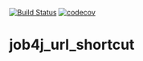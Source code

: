 [![Build Status](https://app.travis-ci.com/SergejBusch/job4j_url_shortcut.svg?branch=master)](https://app.travis-ci.com/SergejBusch/job4j_url_shortcut)
[![codecov](https://codecov.io/gh/SergejBusch/job4j_url_shortcut/branch/master/graph/badge.svg?token=C9JZPUAYM8)](https://codecov.io/gh/SergejBusch/job4j_url_shortcut)
# job4j_url_shortcut